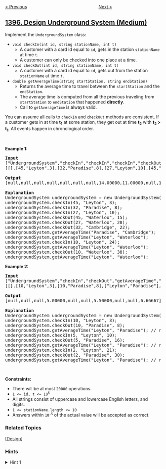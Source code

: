 <!--|This file generated by command(leetcode description); DO NOT EDIT.    |-->
<!--+----------------------------------------------------------------------+-->
<!--|@author    openset <openset.wang@gmail.com>                           |-->
<!--|@link      https://github.com/openset                                 |-->
<!--|@home      https://github.com/openset/leetcode                        |-->
<!--+----------------------------------------------------------------------+-->

[< Previous](../count-number-of-teams "Count Number of Teams")
　　　　　　　　　　　　　　　　
[Next >](../find-all-good-strings "Find All Good Strings")

## [1396. Design Underground System (Medium)](https://leetcode.com/problems/design-underground-system "设计地铁系统")

<p>Implement the <code>UndergroundSystem</code> class:</p>

<ul>
	<li><code>void checkIn(int id, string stationName, int t)</code>
	<ul>
		<li>A customer with a card id equal to <code>id</code>, gets in the station <code>stationName</code> at time <code>t</code>.</li>
		<li>A customer can only be checked into one place at a time.</li>
	</ul>
	</li>
	<li><code>void checkOut(int id, string stationName, int t)</code>
	<ul>
		<li>A customer with a card id equal to <code>id</code>, gets out from the station <code>stationName</code> at time <code>t</code>.</li>
	</ul>
	</li>
	<li><code>double getAverageTime(string startStation, string endStation)</code>
	<ul>
		<li>Returns the average time to travel between the <code>startStation</code> and the <code>endStation</code>.</li>
		<li>The average time is computed from all the previous traveling from <code>startStation</code> to <code>endStation</code> that happened <strong>directly</strong>.</li>
		<li>Call to <code>getAverageTime</code> is always valid.</li>
	</ul>
	</li>
</ul>

<p>You can assume all calls to <code>checkIn</code> and <code>checkOut</code> methods are consistent. If a customer gets in at time <strong>t<sub>1</sub></strong> at some station, they get out at time <strong>t<sub>2</sub></strong> with <strong>t<sub>2</sub> &gt; t<sub>1</sub></strong>. All events happen in chronological order.</p>

<p>&nbsp;</p>
<p><strong>Example 1:</strong></p>

<pre>
<strong>Input</strong>
[&quot;UndergroundSystem&quot;,&quot;checkIn&quot;,&quot;checkIn&quot;,&quot;checkIn&quot;,&quot;checkOut&quot;,&quot;checkOut&quot;,&quot;checkOut&quot;,&quot;getAverageTime&quot;,&quot;getAverageTime&quot;,&quot;checkIn&quot;,&quot;getAverageTime&quot;,&quot;checkOut&quot;,&quot;getAverageTime&quot;]
[[],[45,&quot;Leyton&quot;,3],[32,&quot;Paradise&quot;,8],[27,&quot;Leyton&quot;,10],[45,&quot;Waterloo&quot;,15],[27,&quot;Waterloo&quot;,20],[32,&quot;Cambridge&quot;,22],[&quot;Paradise&quot;,&quot;Cambridge&quot;],[&quot;Leyton&quot;,&quot;Waterloo&quot;],[10,&quot;Leyton&quot;,24],[&quot;Leyton&quot;,&quot;Waterloo&quot;],[10,&quot;Waterloo&quot;,38],[&quot;Leyton&quot;,&quot;Waterloo&quot;]]

<strong>Output</strong>
[null,null,null,null,null,null,null,14.00000,11.00000,null,11.00000,null,12.00000]

<strong>Explanation</strong>
UndergroundSystem undergroundSystem = new UndergroundSystem();
undergroundSystem.checkIn(45, &quot;Leyton&quot;, 3);
undergroundSystem.checkIn(32, &quot;Paradise&quot;, 8);
undergroundSystem.checkIn(27, &quot;Leyton&quot;, 10);
undergroundSystem.checkOut(45, &quot;Waterloo&quot;, 15);
undergroundSystem.checkOut(27, &quot;Waterloo&quot;, 20);
undergroundSystem.checkOut(32, &quot;Cambridge&quot;, 22);
undergroundSystem.getAverageTime(&quot;Paradise&quot;, &quot;Cambridge&quot;); &nbsp; &nbsp; &nbsp; // return 14.00000. There was only one travel from &quot;Paradise&quot; (at time 8) to &quot;Cambridge&quot; (at time 22)
undergroundSystem.getAverageTime(&quot;Leyton&quot;, &quot;Waterloo&quot;); &nbsp; &nbsp; &nbsp; &nbsp; &nbsp;// return 11.00000. There were two travels from &quot;Leyton&quot; to &quot;Waterloo&quot;, a customer with id=45 from time=3 to time=15 and a customer with id=27 from time=10 to time=20. So the average time is ( (15-3) + (20-10) ) / 2 = 11.00000
undergroundSystem.checkIn(10, &quot;Leyton&quot;, 24);
undergroundSystem.getAverageTime(&quot;Leyton&quot;, &quot;Waterloo&quot;); &nbsp; &nbsp; &nbsp; &nbsp; &nbsp;// return 11.00000
undergroundSystem.checkOut(10, &quot;Waterloo&quot;, 38);
undergroundSystem.getAverageTime(&quot;Leyton&quot;, &quot;Waterloo&quot;); &nbsp; &nbsp; &nbsp; &nbsp; &nbsp;// return 12.00000
</pre>

<p><strong>Example 2:</strong></p>

<pre>
<strong>Input</strong>
[&quot;UndergroundSystem&quot;,&quot;checkIn&quot;,&quot;checkOut&quot;,&quot;getAverageTime&quot;,&quot;checkIn&quot;,&quot;checkOut&quot;,&quot;getAverageTime&quot;,&quot;checkIn&quot;,&quot;checkOut&quot;,&quot;getAverageTime&quot;]
[[],[10,&quot;Leyton&quot;,3],[10,&quot;Paradise&quot;,8],[&quot;Leyton&quot;,&quot;Paradise&quot;],[5,&quot;Leyton&quot;,10],[5,&quot;Paradise&quot;,16],[&quot;Leyton&quot;,&quot;Paradise&quot;],[2,&quot;Leyton&quot;,21],[2,&quot;Paradise&quot;,30],[&quot;Leyton&quot;,&quot;Paradise&quot;]]

<strong>Output</strong>
[null,null,null,5.00000,null,null,5.50000,null,null,6.66667]

<strong>Explanation</strong>
UndergroundSystem undergroundSystem = new UndergroundSystem();
undergroundSystem.checkIn(10, &quot;Leyton&quot;, 3);
undergroundSystem.checkOut(10, &quot;Paradise&quot;, 8);
undergroundSystem.getAverageTime(&quot;Leyton&quot;, &quot;Paradise&quot;); // return 5.00000
undergroundSystem.checkIn(5, &quot;Leyton&quot;, 10);
undergroundSystem.checkOut(5, &quot;Paradise&quot;, 16);
undergroundSystem.getAverageTime(&quot;Leyton&quot;, &quot;Paradise&quot;); // return 5.50000
undergroundSystem.checkIn(2, &quot;Leyton&quot;, 21);
undergroundSystem.checkOut(2, &quot;Paradise&quot;, 30);
undergroundSystem.getAverageTime(&quot;Leyton&quot;, &quot;Paradise&quot;); // return 6.66667
</pre>

<p>&nbsp;</p>
<p><strong>Constraints:</strong></p>

<ul>
	<li>There will be at most <code>20000</code> operations.</li>
	<li><code>1 &lt;= id, t &lt;= 10<sup>6</sup></code></li>
	<li>All strings consist of uppercase and lowercase English letters, and digits.</li>
	<li><code>1 &lt;= stationName.length &lt;= 10</code></li>
	<li>Answers within <code>10<sup>-5</sup></code> of the actual value will be accepted as correct.</li>
</ul>

### Related Topics
  [[Design](../../tag/design/README.md)]

### Hints
<details>
<summary>Hint 1</summary>
Use two hash tables. The first to save the check-in time for a customer and the second to update the total time between two stations.
</details>
